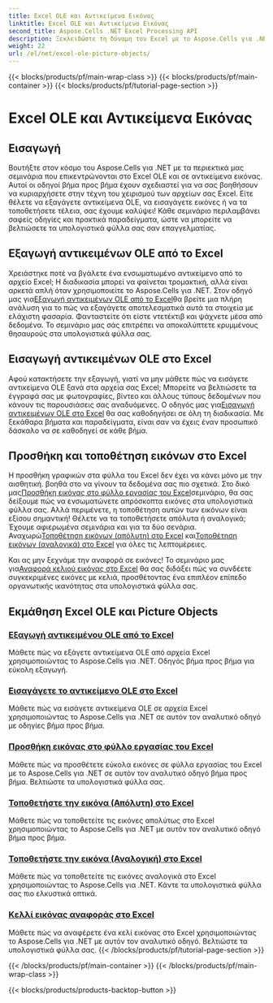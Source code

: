 ```yaml
---
title: Excel OLE και Αντικείμενα Εικόνας
linktitle: Excel OLE και Αντικείμενα Εικόνας
second_title: Aspose.Cells .NET Excel Processing API
description: Ξεκλειδώστε τη δύναμη του Excel με το Aspose.Cells για .NET. Κατακτήστε το χειρισμό αντικειμένων OLE και εικόνων μέσω των εύκολων μαθημάτων μας.
weight: 22
url: /el/net/excel-ole-picture-objects/
---
```


{{< blocks/products/pf/main-wrap-class >}}
{{< blocks/products/pf/main-container >}}
{{< blocks/products/pf/tutorial-page-section >}}

# Excel OLE και Αντικείμενα Εικόνας

## Εισαγωγή

Βουτήξτε στον κόσμο του Aspose.Cells για .NET με τα περιεκτικά μας σεμινάρια που επικεντρώνονται στο Excel OLE και σε αντικείμενα εικόνας. Αυτοί οι οδηγοί βήμα προς βήμα έχουν σχεδιαστεί για να σας βοηθήσουν να κυριαρχήσετε στην τέχνη του χειρισμού των αρχείων σας Excel. Είτε θέλετε να εξαγάγετε αντικείμενα OLE, να εισαγάγετε εικόνες ή να τα τοποθετήσετε τέλεια, σας έχουμε καλύψει! Κάθε σεμινάριο περιλαμβάνει σαφείς οδηγίες και πρακτικά παραδείγματα, ώστε να μπορείτε να βελτιώσετε τα υπολογιστικά φύλλα σας σαν επαγγελματίας.

## Εξαγωγή αντικειμένων OLE από το Excel

 Χρειάστηκε ποτέ να βγάλετε ένα ενσωματωμένο αντικείμενο από το αρχείο Excel; Η διαδικασία μπορεί να φαίνεται τρομακτική, αλλά είναι αρκετά απλή όταν χρησιμοποιείτε το Aspose.Cells για .NET. Στον οδηγό μας για[Εξαγωγή αντικειμένων OLE από το Excel](./extract-ole-object-from-excel/)θα βρείτε μια πλήρη ανάλυση για το πώς να εξαγάγετε αποτελεσματικά αυτά τα στοιχεία με ελάχιστη φασαρία. Φανταστείτε ότι είστε ντετέκτιβ και ψάχνετε μέσα από δεδομένα. Το σεμινάριο μας σάς επιτρέπει να αποκαλύπτετε κρυμμένους θησαυρούς στα υπολογιστικά φύλλα σας.

## Εισαγωγή αντικειμένων OLE στο Excel

 Αφού κατακτήσετε την εξαγωγή, γιατί να μην μάθετε πώς να εισάγετε αντικείμενα OLE ξανά στα αρχεία σας Excel; Μπορείτε να βελτιώσετε τα έγγραφά σας με φωτογραφίες, βίντεο και άλλους τύπους δεδομένων που κάνουν τις παρουσιάσεις σας αναδυόμενες. Ο οδηγός μας για[Εισαγωγή αντικειμένων OLE στο Excel](./insert-ole-object-into-excel/) θα σας καθοδηγήσει σε όλη τη διαδικασία. Με ξεκάθαρα βήματα και παραδείγματα, είναι σαν να έχεις έναν προσωπικό δάσκαλο να σε καθοδηγεί σε κάθε βήμα.

## Προσθήκη και τοποθέτηση εικόνων στο Excel

 Η προσθήκη γραφικών στα φύλλα του Excel δεν έχει να κάνει μόνο με την αισθητική. βοηθά στο να γίνουν τα δεδομένα σας πιο σχετικά. Στο δικό μας[Προσθήκη εικόνας στο φύλλο εργασίας του Excel](./add-picture-to-excel/)σεμινάριο, θα σας δείξουμε πώς να ενσωματώνετε απρόσκοπτα εικόνες στα υπολογιστικά φύλλα σας. Αλλά περιμένετε, η τοποθέτηση αυτών των εικόνων είναι εξίσου σημαντική! Θέλετε να τα τοποθετήσετε απόλυτα ή αναλογικά; Έχουμε αφιερωμένα σεμινάρια και για τα δύο σενάρια. Αναχωρώ[Τοποθέτηση εικόνων (απόλυτη) στο Excel](./position-picture-absolute-excel/) και[Τοποθέτηση εικόνων (αναλογικά) στο Excel](./position-picture-proportional-excel/) για όλες τις λεπτομέρειες.

 Και ας μην ξεχνάμε την αναφορά σε εικόνες! Το σεμινάριο μας για[Αναφορά κελιού εικόνας στο Excel](./reference-picture-cell-excel/) θα σας διδάξει πώς να συνδέετε συγκεκριμένες εικόνες με κελιά, προσθέτοντας ένα επιπλέον επίπεδο οργανωτικής ικανότητας στα υπολογιστικά φύλλα σας. 

## Εκμάθηση Excel OLE και Picture Objects
### [Εξαγωγή αντικειμένου OLE από το Excel](./extract-ole-object-from-excel/)
Μάθετε πώς να εξάγετε αντικείμενα OLE από αρχεία Excel χρησιμοποιώντας το Aspose.Cells για .NET. Οδηγός βήμα προς βήμα για εύκολη εξαγωγή.
### [Εισαγάγετε το αντικείμενο OLE στο Excel](./insert-ole-object-into-excel/)
Μάθετε πώς να εισάγετε αντικείμενα OLE σε αρχεία Excel χρησιμοποιώντας το Aspose.Cells για .NET σε αυτόν τον αναλυτικό οδηγό με οδηγίες βήμα προς βήμα.
### [Προσθήκη εικόνας στο φύλλο εργασίας του Excel](./add-picture-to-excel/)
Μάθετε πώς να προσθέτετε εύκολα εικόνες σε φύλλα εργασίας του Excel με το Aspose.Cells για .NET σε αυτόν τον αναλυτικό οδηγό βήμα προς βήμα. Βελτιώστε τα υπολογιστικά φύλλα σας.
### [Τοποθετήστε την εικόνα (Απόλυτη) στο Excel](./position-picture-absolute-excel/)
Μάθετε πώς να τοποθετείτε τις εικόνες απολύτως στο Excel χρησιμοποιώντας το Aspose.Cells για .NET με αυτόν τον αναλυτικό οδηγό βήμα προς βήμα.
### [Τοποθετήστε την εικόνα (Αναλογική) στο Excel](./position-picture-proportional-excel/)
Μάθετε πώς να τοποθετείτε τις εικόνες αναλογικά στο Excel χρησιμοποιώντας το Aspose.Cells για .NET. Κάντε τα υπολογιστικά φύλλα σας πιο ελκυστικά οπτικά.
### [Κελλί εικόνας αναφοράς στο Excel](./reference-picture-cell-excel/)
Μάθετε πώς να αναφέρετε ένα κελί εικόνας στο Excel χρησιμοποιώντας το Aspose.Cells για .NET με αυτόν τον αναλυτικό οδηγό. Βελτιώστε τα υπολογιστικά φύλλα σας.
{{< /blocks/products/pf/tutorial-page-section >}}

{{< /blocks/products/pf/main-container >}}
{{< /blocks/products/pf/main-wrap-class >}}

{{< blocks/products/products-backtop-button >}}
